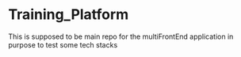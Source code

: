# Training_Platform
This is supposed to be main repo for the multiFrontEnd application in purpose to test some tech stacks
